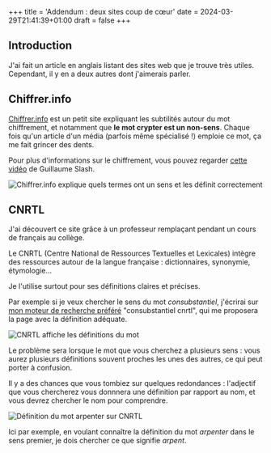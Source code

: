 +++
title = 'Addendum : deux sites coup de cœur'
date = 2024-03-29T21:41:39+01:00
draft = false
+++

## Introduction

J'ai fait un article en anglais listant des sites web que je trouve très utiles. Cependant, il y en a deux autres dont
j'aimerais parler.

## Chiffrer.info

[Chiffrer.info](https://chiffrer.info/) est un petit site expliquant les subtilités autour du mot chiffrement, et notamment que **le mot crypter est 
un non-sens**. Chaque fois qu'un article d'un média (parfois même spécialisé !) emploie ce mot, ça me fait grincer des dents.

Pour plus d'informations sur le chiffrement, vous pouvez regarder [cette vidéo](https://yewtu.be/watch?v=dGpJ8q0ztxo) de Guillaume Slash.

![Chiffrer.info explique quels termes ont un sens et les définit correctement](/images/useful-websites/chiffrer.png)

## CNRTL

J'ai découvert ce site grâce à un professeur remplaçant pendant un cours de français au collège.

Le CNRTL (Centre National de Ressources Textuelles et Lexicales) intègre des ressources autour de la langue française : dictionnaires, synonymie, étymologie... 

Je l'utilise surtout pour ses définitions claires et précises.

Par exemple si je veux chercher le sens du mot *consubstantiel*, j'écrirai sur [mon moteur de recherche préféré](https://search.disroot.org/) 
"consubstantiel cnrtl", qui me proposera la page avec la définition adéquate.

![CNRTL affiche les définitions du mot](/images/useful-websites/cnrtl.png)

Le problème sera lorsque le mot que vous cherchez a plusieurs sens : vous aurez plusieurs définitions souvent proches les unes des autres, ce qui peut 
porter à confusion.

Il y a des chances que vous tombiez sur quelques redondances : l'adjectif que vous chercherez vous donnnera une définition par rapport au nom, et vous 
devrez chercher le nom pour comprendre.

![Définition du mot arpenter sur CNRTL](/images/useful-websites/cnrtl_arpenter.png)

Ici par exemple, en voulant connaître la définition du mot *arpenter* dans le sens premier, je dois chercher ce que signifie *arpent*.
